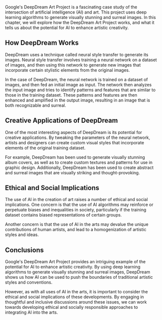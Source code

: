

Google's DeepDream Art Project is a fascinating case study of the intersection of artificial intelligence (AI) and art. This project uses deep learning algorithms to generate visually stunning and surreal images. In this chapter, we will explore how the DeepDream Art Project works, and what it tells us about the potential for AI to enhance artistic creativity.

How DeepDream Works
-------------------

DeepDream uses a technique called neural style transfer to generate its images. Neural style transfer involves training a neural network on a dataset of images, and then using this network to generate new images that incorporate certain stylistic elements from the original images.

In the case of DeepDream, the neural network is trained on a dataset of images, and then fed an initial image as input. The network then analyzes the input image and tries to identify patterns and features that are similar to those in the training dataset. These patterns and features are then enhanced and amplified in the output image, resulting in an image that is both recognizable and surreal.

Creative Applications of DeepDream
----------------------------------

One of the most interesting aspects of DeepDream is its potential for creative applications. By tweaking the parameters of the neural network, artists and designers can create custom visual styles that incorporate elements of the original training dataset.

For example, DeepDream has been used to generate visually stunning album covers, as well as to create custom textures and patterns for use in graphic design. Additionally, DeepDream has been used to create abstract and surreal images that are visually striking and thought-provoking.

Ethical and Social Implications
-------------------------------

The use of AI in the creation of art raises a number of ethical and social implications. One concern is that the use of AI algorithms may reinforce or perpetuate biases and inequalities in society, particularly if the training dataset contains biased representations of certain groups.

Another concern is that the use of AI in the arts may devalue the unique contributions of human artists, and lead to a homogenization of artistic styles and ideas.

Conclusions
-----------

Google's DeepDream Art Project provides an intriguing example of the potential for AI to enhance artistic creativity. By using deep learning algorithms to generate visually stunning and surreal images, DeepDream shows us how AI can be used to push the boundaries of traditional artistic styles and conventions.

However, as with all uses of AI in the arts, it is important to consider the ethical and social implications of these developments. By engaging in thoughtful and inclusive discussions around these issues, we can work towards developing ethical and socially responsible approaches to integrating AI into the arts.

